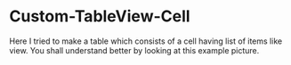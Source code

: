 # Custom-TableView-Cell
Here I tried to make a table which consists of a cell having list of items like view. You shall understand better by looking at this example picture.


